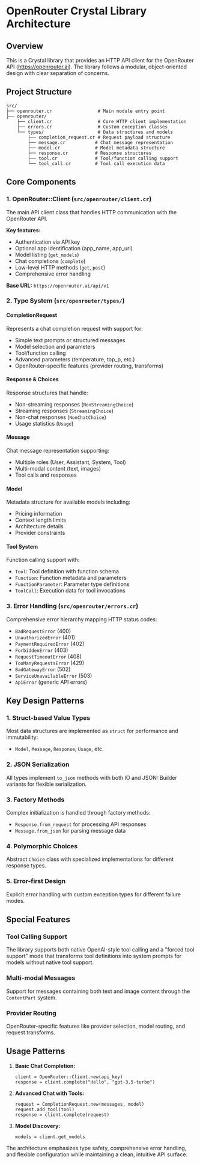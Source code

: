 # OpenRouter Crystal Library Architecture

## Overview
This is a Crystal library that provides an HTTP API client for the OpenRouter API (https://openrouter.ai). The library follows a modular, object-oriented design with clear separation of concerns.

## Project Structure

```
src/
├── openrouter.cr                 # Main module entry point
├── openrouter/
    ├── client.cr                 # Core HTTP client implementation
    ├── errors.cr                 # Custom exception classes
    └── types/                    # Data structures and models
        ├── completion_request.cr # Request payload structure
        ├── message.cr           # Chat message representation
        ├── model.cr             # Model metadata structure
        ├── response.cr          # Response structures
        ├── tool.cr              # Tool/function calling support
        └── tool_call.cr         # Tool call execution data
```

## Core Components

### 1. OpenRouter::Client (`src/openrouter/client.cr`)
The main API client class that handles HTTP communication with the OpenRouter API.

**Key features:**
- Authentication via API key
- Optional app identification (app_name, app_url)
- Model listing (`get_models`)
- Chat completions (`complete`)
- Low-level HTTP methods (`get`, `post`)
- Comprehensive error handling

**Base URL:** `https://openrouter.ai/api/v1`

### 2. Type System (`src/openrouter/types/`)

#### CompletionRequest
Represents a chat completion request with support for:
- Simple text prompts or structured messages
- Model selection and parameters
- Tool/function calling
- Advanced parameters (temperature, top_p, etc.)
- OpenRouter-specific features (provider routing, transforms)

#### Response & Choices
Response structures that handle:
- Non-streaming responses (`NonStreamingChoice`)
- Streaming responses (`StreamingChoice`) 
- Non-chat responses (`NonChatChoice`)
- Usage statistics (`Usage`)

#### Message
Chat message representation supporting:
- Multiple roles (User, Assistant, System, Tool)
- Multi-modal content (text, images)
- Tool calls and responses

#### Model
Metadata structure for available models including:
- Pricing information
- Context length limits
- Architecture details
- Provider constraints

#### Tool System
Function calling support with:
- `Tool`: Tool definition with function schema
- `Function`: Function metadata and parameters
- `FunctionParameter`: Parameter type definitions
- `ToolCall`: Execution data for tool invocations

### 3. Error Handling (`src/openrouter/errors.cr`)
Comprehensive error hierarchy mapping HTTP status codes:
- `BadRequestError` (400)
- `UnauthorizedError` (401)
- `PaymentRequiredError` (402)
- `ForbiddenError` (403)
- `RequestTimeoutError` (408)
- `TooManyRequestsError` (429)
- `BadGatewayError` (502)
- `ServiceUnavailableError` (503)
- `ApiError` (generic API errors)

## Key Design Patterns

### 1. Struct-based Value Types
Most data structures are implemented as `struct` for performance and immutability:
- `Model`, `Message`, `Response`, `Usage`, etc.

### 2. JSON Serialization
All types implement `to_json` methods with both IO and JSON::Builder variants for flexible serialization.

### 3. Factory Methods
Complex initialization is handled through factory methods:
- `Response.from_request` for processing API responses
- `Message.from_json` for parsing message data

### 4. Polymorphic Choices
Abstract `Choice` class with specialized implementations for different response types.

### 5. Error-first Design
Explicit error handling with custom exception types for different failure modes.

## Special Features

### Tool Calling Support
The library supports both native OpenAI-style tool calling and a "forced tool support" mode that transforms tool definitions into system prompts for models without native tool support.

### Multi-modal Messages
Support for messages containing both text and image content through the `ContentPart` system.

### Provider Routing
OpenRouter-specific features like provider selection, model routing, and request transforms.

## Usage Patterns

1. **Basic Chat Completion:**
   ```crystal
   client = OpenRouter::Client.new(api_key)
   response = client.complete("Hello", "gpt-3.5-turbo")
   ```

2. **Advanced Chat with Tools:**
   ```crystal
   request = CompletionRequest.new(messages, model)
   request.add_tool(tool)
   response = client.complete(request)
   ```

3. **Model Discovery:**
   ```crystal
   models = client.get_models
   ```

The architecture emphasizes type safety, comprehensive error handling, and flexible configuration while maintaining a clean, intuitive API surface.